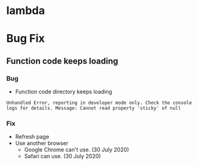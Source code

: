 # lambda

# Bug Fix
## Function code keeps loading
### Bug
- Function code directory keeps loading
```
Unhandled Error, reporting in developer mode only. Check the console logs for details. Message: Cannot read property 'sticky' of null
```
### Fix
- Refresh page
- Use another browser
  - Google Chrome can't use. (30 July 2020)
  - Safari can use. (30 July 2020)